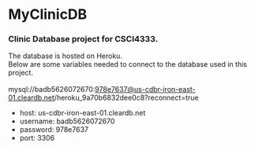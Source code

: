 # MyClinicDB
<h3> Clinic Database project for CSCI4333.</h3>

The database is hosted on Heroku. <br>
Below are some variables needed to connect to the database used in this project. <br><br>
mysql://badb5626072670:978e7637@us-cdbr-iron-east-01.cleardb.net/heroku_9a70b6832dee0c8?reconnect=true
<ul>
<li>host: us-cdbr-iron-east-01.cleardb.net</li>
<li>username: badb5626072670</li>
<li>password: 978e7637</li>
<li>port: 3306</li>

</ul>

